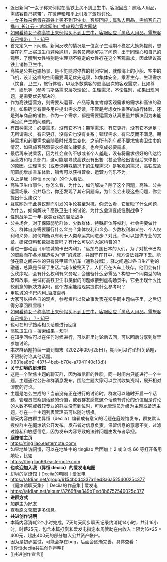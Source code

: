 - ​近日新闻“一女子称来例假在高铁上买不到卫生巾，客服回应：属私人用品，需旅客自己携带”，在微博和知乎上引发了激烈讨论。
- [一女子称来例假在高铁上买不到卫生巾，客服回应：属私人用品，需旅客自己携带_长江云 - 湖北网络广播电视台官方网站](https://news.hbtv.com.cn/p/2276844.html)
- [如何看待女子称高铁上来例假买不到卫生巾，客服回应「属私人用品，需旅客自己携带」？- 知乎](https://www.zhihu.com/question/553918783)
- 首先定义一下问题。新闻反映的情况是一位女子生理期不稳定大姨妈提前，想要在列车上买卫生巾避免尴尬，乘务员帮她解决了问题，出于同理心和自己的观察，了解到女性特别是生理期不稳定的女性存在这个客观需求，因此建议高铁上销售卫生巾。
- 高铁是公共运输场景，是不能随时停靠的封闭空间，就像海上的小船、空中的飞机，设计这样的空间需要满足优先选项，如集体安全，乘客生存、生理需求（饮食、卫生），旅行体验，以及多数乘客的更高层次的客观需求，比如尊严、娱乐等（参考马斯洛需求层次理论）。生理需求，不论性别，如果出现问题，是需要优先解决的。
- 作为高铁运营方，则需要从运营、产品等角度考虑客观需求的需求和高铁的盈利，如果确实有很多用户提出需求反馈，不管是考虑女性乘客的旅行体验，还是列车商品的销售，作为一个需求，都是需要运营方认真思量并解决因为未能满足而产生的问题的。
- 有四种需求：必要需求，没有它不行；期望需求，有它更好，没有它不满足；无所谓需求，有它更好，没有它也没有关系；错误需求，有它反而不满足。期待需求和必要需求会随着时代发生变化，之前所有列车都不要求售卖卫生巾的情况，如果旅客强烈要求或者法律要求，也会变成必要需求。
- 最后再来说乘客，因为社会宣传不够或者个人羞耻，没有将需求很好的传达给运营方和相关部门，这可能是导致高铁没有出售（甚至曾经出售但后来停售）的原因。生理需求（或者说特殊情况下的生理需求）是客观的需求，高铁应急配置能增加乘车体验，销售可以获得营收，运营方何乐不为。
- ​以上是我（异恒 deciia）的个人看法。
- 高铁卫生巾事件，你怎么看，为什么，如何解决？除了这个问题，高铁、公共运营场景、公共场合，你还发现了其它问题吗，为什么会出现这些问题，你会提出什么建议？
- 互联网对于此类议题而引发的争论甚至对抗，你怎么看，它反映了什么问题，为什么，如何解决？高铁卫生巾的讨论，为什么会演变成性别战争？
- [性别战争三十年-欧美女权的魔法战争](https://weibo.com/ttarticle/p/show?id=2309404757923854418819)
- 公共场合，对于保障弱势群体、少数群体、特殊群体等权利，社会需要做什么，群体自身需要履行什么义务？集体权利和义务、少数权利和义务、个人权利和义务，如何均衡以有利于人类命运共同进步？对此，你可以提供专业的文章、研究资料和数据报告吗？有什么可以向大家科普的？
- 看过一部动画《甲铁城的卡巴内利》，“远东岛国日本的人们，为了对抗卡巴内的威胁而在各地建造名为“驿”的城寨，并困守在其中，想方设法残存下去。能够在驿之间来往的只有装甲蒸汽机车（通称骏城），驿之间通过各自生产物的融通，总算是保证了生活。”城市被毁灭了，人们只在火车上残存，他们会有什么秩序呢，会有什么权利有义务呢，会储备什么必需品？构想一个同类型的场景和故事，尝试将高铁卫生巾类似的问题嫁接到虚构场景中，它会出现什么比较创意的解决方案吗，这个方案能给现实提供什么参考吗？
- [甲铁城的卡巴内利_百度百科](https://baike.baidu.com/item/%E7%94%B2%E9%93%81%E5%9F%8E%E7%9A%84%E5%8D%A1%E5%B7%B4%E5%86%85%E5%88%A9)
- 大家可以把各自的观点，参考资料以及故事发表在知乎同主题帖子里，之后记得分享回群里哦！
- [如何看待女子称高铁上来例假买不到卫生巾，客服回应「属私人用品，需旅客自己携带」？- 知乎](https://www.zhihu.com/question/553918783)
- 也可在知乎搜索相关话题进行回复​
- [高铁卫生巾 - 搜索结果 - 知乎](https://www.zhihu.com/search?q=%E9%AB%98%E9%93%81%E5%8D%AB%E7%94%9F%E5%B7%BE&utm_content=search_suggestion&type=content)
- 在知乎回帖可以在任何时候进行，可以群里讨论后去回，可以回后分享到群里参加讨论。
- 本次群话题持续一周到周末（2022年09月25日），期间可以讨论相关话题，不限制讨论其他话题。
- ((631ea8b9-437f-4beb-b70e-a7941140c13d))
- **关于幻境的庭燎馆**
- 这是一个聚焦主题的聊天群，因为微信群的性质，同一时间内只能进行一个主题，主题通过公告和群消息发布。围绕主题大家可以尝试收集资料，展开相对深度的讨论。
- 主题是怎么生成的？当前没有正在进行的讨论时，群友可以随时开启一个话题，管理员觉察到话题的价值，或者群友感觉这个话题有讨论的价值但是讨论的人数不够或者较专业的群友没有到位时，可以at管理员升级为主题或备选主题。存在一个主题列表管理员可以随时切换。
- 聊天内容由群主异恒（deciia）编辑成有意义的话题在庭燎馆发布，群友默认授权群主在庭燎馆公开发布。发布者对信息负责，保留信息的意思不变，过滤过隐私和敏感信息，因为发布内容导致的法律问题由发布者承担。
- **庭燎馆主页**
- https://tingliao.easternote.com/
- 如果地址访问慢，可以在地址中的 tingliao 后面加上 2 或 3 或 66 等打开备用地址，比如
- https://tingliao66.easternote.com
- **也欢迎加入我（异恒 deciia）的爱发电电圈**
- 幻境的庭燎馆丨Deciia的电圈丨爱发电
- https://afdian.net/group/6154b0d4337a11ed8a6a52540025c377
- 《庭燎馆聊天集》 | Deciia的作品集 | 爱发电
- https://afdian.net/album/3269ffaa349b11ed8b6752540025c377
- **进群方式**
- 加群主为好友
- 查看原文获取更多信息。
- **共进创作说明**
- 本篇内容消耗2个小时完成，7天每天同步聊天记录约消耗14小时，共计16小时，时薪25元，包含本篇打赏和爱发电指定本周赞助在内收入上限为16*25 = 400元，超出400元的部分加入公共资产帐户。
- 因为是初步尝试，可能会存在bug，后面会逐渐完善。具体查看：
- [[异恒deciia共进创作声明]]
- [[共进创作宣言]]